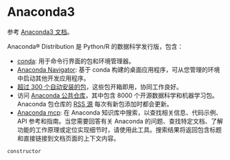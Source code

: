 # Anaconda3

参考 [Anaconda3 文档](https://www.anaconda.com/docs/main)。

Anaconda® Distribution 是 Python/R 的数据科学发行版，包含：

* [conda](https://docs.conda.io/en/latest): 用于命令行界面的包和环境管理器。 
* [Anaconda Navigator](/tools/anaconda-navigator/main): 基于 conda 构建的桌面应用程序，可从您管理的环境中启动其他开发应用程序。 
* [超过 300 个自动安装的包](/getting-started/anaconda/release-notes)，这些包开箱即用，协同工作良好。 
* 访问 [Anaconda 公共仓库](https://repo.anaconda.com/pkgs/)，其中包含 8000 个开源数据科学和机器学习包。Anaconda 包仓库的 [RSS 源](http://repo.anaconda.com/pkgs/rss.xml) 每次有新包添加时都会更新。
* [Anaconda mcp](https://docs.anaconda.com/mcp/): 在 Anaconda 知识库中搜索，以查找相关信息、代码示例、API 参考和指南。当您需要回答有关 Anaconda 的问题、查找特定文档、了解功能的工作原理或定位实现细节时，请使用此工具。搜索结果将返回包含标题和直接链接到文档页面的上下文内容。

```{toctree}
constructor
```
